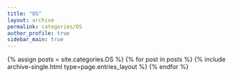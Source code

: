 ```yaml
---
title: "OS"
layout: archive
permalink: categories/OS
author_profile: true
sidebar_main: true
---
```


{% assign posts = site.categories.OS %}
{% for post in posts %} {% include archive-single.html type=page.entries_layout %} {% endfor %}